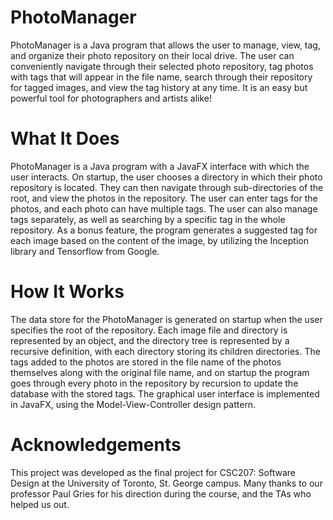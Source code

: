# PhotoManager

PhotoManager is a Java program that allows the user to manage, view, tag, and organize their photo repository on their local drive. The user can conveniently navigate through their selected photo repository, tag photos with tags that will appear in the file name, search through their repository for tagged images, and view the tag history at any time. It is an easy but powerful tool for photographers and artists alike!

# What It Does
PhotoManager is a Java program with a JavaFX interface with which the user interacts. On startup, the user chooses a directory in which their photo repository is located. They can then navigate through sub-directories of the root, and view the photos in the repository. The user can enter tags for the photos, and each photo can have multiple tags. The user can also manage tags separately, as well as searching by a specific tag in the whole repository. As a bonus feature, the program generates a suggested tag for each image based on the content of the image, by utilizing the Inception library and Tensorflow from Google.

# How It Works
The data store for the PhotoManager is generated on startup when the user specifies the root of the repository. Each image file and directory is represented by an object, and the directory tree is represented by a recursive definition, with each directory storing its children directories. The tags added to the photos are stored in the file name of the photos themselves along with the original file name, and on startup the program goes through every photo in the repository by recursion to update the database with the stored tags. The graphical user interface is implemented in JavaFX, using the Model-View-Controller design pattern.

# Acknowledgements
This project was developed as the final project for CSC207: Software Design at the University of Toronto, St. George campus. Many thanks to our professor Paul Gries for his direction during the course, and the TAs who helped us out. 
